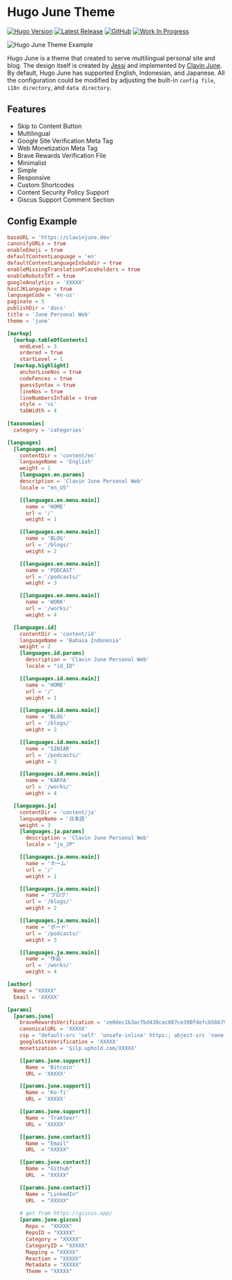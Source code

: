 # Hugo June Theme

[![Hugo Version](https://img.shields.io/static/v1?label=Hugo+Version&message=0.88.1&color=blue&logo=hugo)](https://github.com/gohugoio/hugo/releases/tag/v0.88.1)
[![Latest Release](https://img.shields.io/github/tag/ClavinJune/hugo-june-theme.svg)](https://github.com/ClavinJune/hugo-june-theme/releases/latest)
[![GitHub](https://img.shields.io/github/license/ClavinJune/hugo-june-theme)](https://github.com/ClavinJune/hugo-june-theme/blob/master/LICENSE)
[![Work In Progress](https://img.shields.io/static/v1?label=Work+In+Progress&message=true&color=green&logo=github)](https://github.com/ClavinJune/hugo-june-theme)

![Hugo June Theme Example](https://hugo.ClavinJune.dev/images/example.png)

Hugo June is a theme that created to serve multilingual personal site and blog. The design itself is created by [Jessi](https://munyaaa.github.io/) and implemented by [Clavin June](https://clavinjune.dev). By default, Hugo June has supported English, Indonesian, and Japanese. All the configuration could be modified by adjusting the built-in `config file`, `i18n directory`, and `data directory`.

## Features

- Skip to Content Button
- Multilingual
- Google Site Verification Meta Tag
- Web Monetization Meta Tag
- Brave Rewards Verification File
- Minimalist
- Simple
- Responsive
- Custom Shortcodes
- Content Security Policy Support
- Giscus Support Comment Section

## Config Example

```toml
baseURL = 'https://clavinjune.dev'
canonifyURLs = true
enableEmoji = true
defaultContentLanguage = 'en'
defaultContentLanguageInSubdir = true
enableMissingTranslationPlaceholders = true
enableRobotsTXT = true
googleAnalytics = 'XXXXX'
hasCJKLanguage = true
languageCode = 'en-us'
paginate = 5
publishDir = 'docs'
title = 'June Personal Web'
theme = 'june'

[markup]
  [markup.tableOfContents]
    endLevel = 3
    ordered = true
    startLevel = 1
  [markup.highlight]
    anchorLineNos = true
    codeFences = true
    guessSyntax = true
    lineNos = true
    lineNumbersInTable = true
    style = 'vs'
    tabWidth = 4
  
[taxonomies]
  category = 'categories'

[languages]
  [languages.en]
    contentDir = 'content/en'
    languageName = 'English'
    weight = 1
    [languages.en.params]
    description = 'Clavin June Personal Web'
    locale = "en_US"

    [[languages.en.menu.main]]
      name = 'HOME'
      url = '/'
      weight = 1

    [[languages.en.menu.main]]
      name = 'BLOG'
      url = '/blogs/'
      weight = 2

    [[languages.en.menu.main]]
      name = 'PODCAST'
      url = '/podcasts/'
      weight = 3

    [[languages.en.menu.main]]
      name = 'WORK'
      url = '/works/'
      weight = 4

  [languages.id]
    contentDir = 'content/id'
    languageName = 'Bahasa Indonesia'
    weight = 2
    [languages.id.params]
      description = 'Clavin June Personal Web'
      locale = "id_ID"

    [[languages.id.menu.main]]
      name = 'HOME'
      url = '/'
      weight = 1

    [[languages.id.menu.main]]
      name = 'BLOG'
      url = '/blogs/'
      weight = 2

    [[languages.id.menu.main]]
      name = 'SINIAR'
      url = '/podcasts/'
      weight = 3

    [[languages.id.menu.main]]
      name = 'KARYA'
      url = '/works/'
      weight = 4

  [languages.ja]
    contentDir = 'content/ja'
    languageName = '日本語'
    weight = 3
    [languages.ja.params]
      description = 'Clavin June Personal Web'
      locale = "ja_JP"

    [[languages.ja.menu.main]]
      name = 'ホーム'
      url = '/'
      weight = 1

    [[languages.ja.menu.main]]
      name = 'ブログ'
      url = '/blogs/'
      weight = 2

    [[languages.ja.menu.main]]
      name = 'ポード'
      url = '/podcasts/'
      weight = 3

    [[languages.ja.menu.main]]
      name = '作品'
      url = '/works/'
      weight = 4

[author]
  Name = "XXXXX"
  Email = 'XXXXX'

[params]
  [params.june]
    braveRewardsVerification = 'ze0dec1b3acfbd430cac887ce390fdefcb56679334fcd39bc49d434660a52e26c'
    canonicalURL = 'XXXXX'
    csp = "default-src 'self' 'unsafe-inline' https:; object-src 'none'; style-src 'self' 'unsafe-inline' fonts.googleapis.com github.githubassets.com; font-src fonts.gstatic.com; script-src 'self' 'unsafe-inline' www.googletagmanager.com gist.github.com giscus.app; base-uri 'none'; img-src 'self' images.unsplash.com;"
    googleSiteVerification = 'XXXXX'
    monetization = '$ilp.uphold.com/XXXXX'

    [[params.june.support]]
      Name = 'Bitcoin'
      URL = 'XXXXX'

    [[params.june.support]]
      Name = 'Ko-fi'
      URL = 'XXXXX'

    [[params.june.support]]
      Name = 'Trakteer'
      URL = 'XXXXX'

    [[params.june.contact]]
      Name = "Email"
      URL  = "XXXXX"

    [[params.june.contact]]
      Name = "Github"
      URL  = "XXXXX"

    [[params.june.contact]]
      Name = "LinkedIn"
      URL  = "XXXXX"
      
    # get from https://giscus.app/
    [params.june.giscus]
      Repo =  "XXXXX"
      RepoID = "XXXXX"
      Category = "XXXXX"
      CategoryID = "XXXXX"
      Mapping = "XXXXX"
      Reaction = "XXXXX"
      Metadata = "XXXXX"
      Theme = "XXXXX"
```
